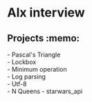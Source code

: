 <h1> Alx interview</h1>
<h2> Projects :memo: </h2>
- Pascal's Triangle <br>
- Lockbox<br>
- Minimum operation <br>
- Log parsing <br>
- Utf-8 <br>
- N Queens
- starwars_api